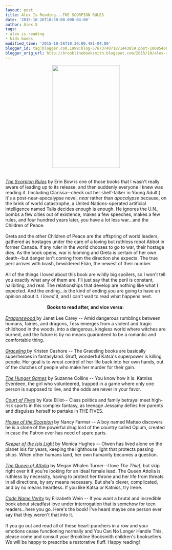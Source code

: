 ```yaml
---
layout: post
title: Alex Is Reading...THE SCORPION RULES
date: '2015-10-26T10:30:00.000-04:00'
author: Alex S
tags:
- alex is reading
- kids books
modified_time: '2015-10-26T10:30:00.481-04:00'
blogger_id: tag:blogger.com,1999:blog-5767374071871443859.post-1008540812859370550
blogger_orig_url: http://brooklinebooksmith.blogspot.com/2015/10/alex-is-readingthe-scorpion-rules.html
---
```


<div dir="ltr" style="text-align: left;" trbidi="on"><div class="separator" style="clear: both; text-align: center;"><a href="http://d.gr-assets.com/books/1428689952l/11516221.jpg" imageanchor="1" style="margin-left: 1em; margin-right: 1em;"><img border="0" src="http://d.gr-assets.com/books/1428689952l/11516221.jpg" height="320" width="212" /></a></div><br /><br /><i><a href="http://www.brooklinebooksmith-shop.com/book/9781481442718">The Scorpion Rules</a> </i>by Erin Bow is one of those books that I wasn't really aware of leading up to its release, and then suddenly everyone I knew was reading it. (Including Clarissa--check out her shelf-talker in Young Adult.) It's a post-near-apocalypse novel, <i>near</i> rather than <i>apocalypse </i>because, on the brink of world catastrophe, a United Nations-operated artificial intelligence named Talis decides enough is enough. He ignores the U.N., bombs a few cities out of existence, makes a few speeches, makes a few rules, and four hundred years later, you have a lot less war...and the Children of Peace.<br /><br />Greta and the other Children of Peace are the offspring of world leaders, gathered as hostages under the care of a loving but ruthless robot Abbot in former Canada. If any ruler in the world chooses to go to war, their hostage dies. As the book opens, war is looming and Greta is certain of her own death--but danger isn't coming from the direction she expects. The true peril arrives with brash, bewildered <span id="freeText8033881459546956501">Elián, the newest of their number.&nbsp;</span><br /><br /><span id="freeText8033881459546956501">All of the things I loved about this book are wildly big spoilers, so I won't tell you exactly what any of them are. I'll just say that the peril is constant, nailbiting, and real. The relationships that develop are nothing like what I expected. And the ending...is the kind of ending you are going to have an opinion about it. I <i>loved</i> it, and I can't wait to read what happens next.</span><br /><br /><div style="text-align: center;"><span id="freeText8033881459546956501"><b>Books to read after, and vice versa:&nbsp;</b></span></div><br /><span id="freeText8033881459546956501"><a href="http://www.brooklinebooksmith-shop.com/book/9780142424322"><i>Dragonswood</i> </a>by Janet Lee Carey -- Amid dangerous rumblings between humans, fairies, and dragons, Tess emerges from a violent and tragic childhood in the woods, into a dangerous, kingless world where witches are burned, and the future is by no means guaranteed to be a romantic and comfortable thing.<b> </b></span><br /><div style="text-align: center;"><br /></div><div style="text-align: left;"><a href="http://www.brooklinebooksmith-shop.com/book/9780547258300"><i>Graceling</i> </a>by Kristen Cashore -- The Graceling books are basically superheroes in fantasyland. Gruff, wonderful Katsa's superpower is killing people. Her goal is to wrest control of her life back into her own hands, out of the clutches of people who make her murder for their gain.</div><div style="text-align: left;"><br /></div><div style="text-align: left;"><i><a href="http://www.brooklinebooksmith-shop.com/book/9780439023528">The Hunger Games</a> </i>by Suzanne Collins -- You know how it is. Katniss Everdeen, the girl who volunteered, trapped in a game where only one person is supposed to live, and the odds are never in your favor. </div><div style="text-align: left;"><br /></div><div style="text-align: left;"><a href="http://www.brooklinebooksmith-shop.com/book/9780316364195"><i>Court of Fives</i></a> by Kate Elliot-- Class politics and family betrayal meet high-risk sports in this complex fantasy, as teenage Jessamy defies her parents and disguises herself to partake in THE FIVES.</div><div style="text-align: left;"><br /></div><div style="text-align: left;"><i><a href="http://www.brooklinebooksmith-shop.com/book/9780689852237">House of the Scorpion</a> </i>by Nancy Farmer -- A boy named Matteo discovers he is a clone of the powerful drug lord of the country called Opium, created in case the Patron ever has need of spare parts.</div><div style="text-align: left;"><br /></div><div style="text-align: left;"><a href="http://www.brooklinebooksmith-shop.com/book/9781416989639"><i>Keeper of the Isis Light</i></a> by Monica Hughes -- Olwen has lived alone on the planet Isis for years, keeping the lighthouse light that protects passing ships. When other humans land, her own humanity becomes a question.<br /><br /><a href="http://www.brooklinebooksmith-shop.com/book/9780060841829"><i>The Queen of Attolia</i></a> by Megan Whalen Turner--I love <i>The Thief</i>, but skip right over it if you're looking for an ideal female lead. The Queen Attolia is ruthless by necessity, having to protect her throne and her life from threats in all directions, by any means necessary. But she's clever, complicated, and by no means heartless. If you like Katsa or Katniss, try Irene.</div><div style="text-align: left;"><br /></div><div style="text-align: left;"><a href="http://www.brooklinebooksmith-shop.com/book/9781423152880"><i>Code Name Verity</i></a> by Elizabeth Wein -- If you want a brutal and incredible book about steadfast love under interrogation that is somehow for teen readers...here you go. Here's the book! I've heard maybe one person ever say that they weren't that into it. </div><div style="text-align: left;"><br /></div><div style="text-align: left;"></div><div style="text-align: left;">If you go out and read all of these heart-punchers in a row and your emotions cease functioning normally and You Can No Longer Handle This, please come and consult your Brookline Booksmith children's booksellers. We will be happy to prescribe a restorative fluff. Happy reading!</div><div style="text-align: left;"><br /></div><br /><br /></div>